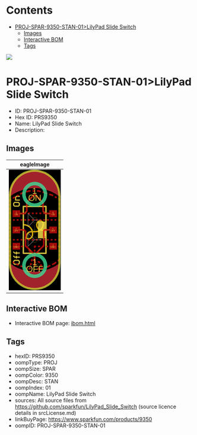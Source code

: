 



Contents
========

* [PROJ-SPAR-9350-STAN-01>LilyPad Slide Switch](#proj-spar-9350-stan-01lilypad-slide-switch)
	* [Images](#images)
	* [Interactive BOM](#interactive-bom)
	* [Tags](#tags)
  
![][im]
# PROJ-SPAR-9350-STAN-01>LilyPad Slide Switch

- ID: PROJ-SPAR-9350-STAN-01
- Hex ID: PRS9350
- Name: LilyPad Slide Switch
- Description: 

## Images
  
  

|eagleImage|
| :---: |
|[![eagleImage](eagleImage_140.png)](eagleImage_.png)|

## Interactive BOM

- Interactive BOM page: [ibom.html](kicad/bom/ibom.html)

## Tags

- hexID: PRS9350
- oompType: PROJ
- oompSize: SPAR
- oompColor: 9350
- oompDesc: STAN
- oompIndex: 01
- oompName: LilyPad Slide Switch
- sources: All source files from https://github.com/sparkfun/LilyPad_Slide_Switch (source licence details in srcLicense.md)
- linkBuyPage: https://www.sparkfun.com/products/9350
- oompID: PROJ-SPAR-9350-STAN-01



[im]: eagleImage_450.png
